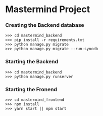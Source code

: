 # Mastermind Project

### Creating the Backend database
```code
>>> cd mastermind_backend
>>> pip install -r requirements.txt
>>> python manage.py migrate
>>> python manage.py migrate --run-syncdb
```

### Starting the Backend
```code
>>> cd mastermind_backend
>>> python manage.py runserver
```

### Starting the Fronend
```code
>>> cd mastermind_frontend
>>> npm install
>>> yarn start || npm start
```